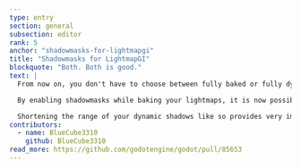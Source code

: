 ```yaml
---
type: entry
section: general
subsection: editor
rank: 5
anchor: "shadowmasks-for-lightmapgi"
title: "Shadowmasks for LightmapGI"
blockquote: "Both. Both is good."
text: |
  From now on, you don't have to choose between fully baked or fully dynamic shadows anymore when using LightmapGI.

  By enabling shadowmasks while baking your lightmaps, it is now possible to use static shadows in the distance and dynamic shadows up close. The lower resolutions far away will save precious resources, while the level of detail close to the player is not impacted.

  Shortening the range of your dynamic shadows like so provides very important optimization, especially for mobile applications.
contributors:
  - name: BlueCube3310
    github: BlueCube3310
read_more: https://github.com/godotengine/godot/pull/85653
---
```

